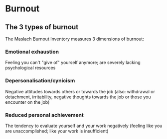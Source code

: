 # Burnout

## The 3 types of burnout

The Maslach Burnout Inventory measures 3 dimensions of burnout:

### Emotional exhaustion

Feeling you can't "give of" yourself anymore; are severely lacking psychological resources

### Depersonalisation/cynicism

Negative attitudes towards others or towards the job \(also: withdrawal or detachment, irritability, negative thoughts towards the job or those you encounter on the job\)

### Reduced personal achievement

The tendency to evaluate yourself and your work negatively \(feeling like you are unaccomplished; like your work is insufficient\)

